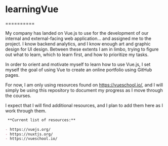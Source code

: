 # learningVue
==========

My company has landed on Vue.js to use for the development of our internal and external-facing web application... and assigned me to the project. I know backend analytics, and I know enough art and graphic design for UI design. Between these extents I am in limbo, trying to figure out what to learn, which to learn first, and how to prioritize my tasks.

In order to orient and motivate myself to learn how to use Vue.js, I set myself the goal of using Vue to create an online portfolio using GitHub pages.

For now, I am only using resources found on https://vueschool.io/, and I will simply be using this repository to document my progress as I move through the courses.

I expect that I will find additional resources, and I plan to add them here as I work through them.

```markdown
 **Current list of resources:**
 
- https://vuejs.org/
- https://nuxtjs.org/
- https://vueschool.io/

```
